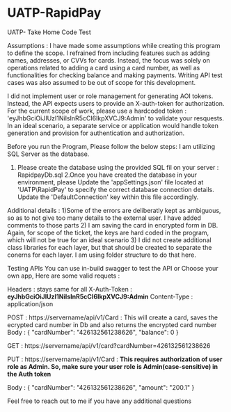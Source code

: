 # UATP-RapidPay
UATP- Take Home Code Test

Assumptions :
I have made some assumptions while creating this program to define the scope. 
I refrained from including features such as adding names, addresses, or CVVs for cards. Instead, the focus was solely on operations related to adding a card using a card number, as well as functionalities for checking balance and making payments.
Writing API test cases was also assumed to be out of scope for this development.

I did not implement user or role management for generating AOI tokens. Instead, the API expects users to provide an X-auth-token for authorization. 
For the current scope of work, please use a hardcoded token : 'eyJhbGciOiJIUzI1NiIsInR5cCI6IkpXVCJ9:Admin' to validate your resquests. In an ideal scenario, a separate service or application would handle token generation and provision for authentication and authorization.


Before you run the Program, Please follow the below steps:
I am utilizing SQL Server as the database.
1. Please create the database using the provided SQL fil on your server : RapidpayDb.sql
2.Once you have created the database in your environment, please Update the 'appSettings.json' file located at 'UATP\RapidPay' to specify the correct database connection details. Update the 'DefaultConnection' key within this file accordingly.


Additional details :
1)Some of the errors are deliberatly kept as ambiguous, so as to not give too many details to the external user. I have added comments to those parts
2) I am saving the card in encrypted form in DB. Again, for scope of the ticket, the keys are hard coded in the program, which will not be true for an ideal scenario
3) I did not create additional class libraries for each layer, but that should be created to separate the conerns for each layer. I am using folder structure to do that here.

Testing APIs
You can use in-build swagger to test the API or Choose your own app, Here are some valid requets :


Headers : stays same for all 
X-Auth-Token : **eyJhbGciOiJIUzI1NiIsInR5cCI6IkpXVCJ9:Admin**
Content-Type : application/json


POST : https://servername/api/v1/Card   : This will create a card, saves the ecrypted card number in Db and also returns the encrypted card number
Body : 
{
  "cardNumber": "426132561238626",
  "balance": 0
}


GET : https://servername/api/v1/card?cardNumber=426132561238626


PUT : https://servername/api/v1/Card    : **This requires authorization of user role as Admin. So, make sure your user role is Admin(case-sensitive) in the Auth token**

Body :
{
  "cardNumber": "426132561238626",
  "amount": "200.1"
}



Feel free to reach out to me if you have any additional questions


